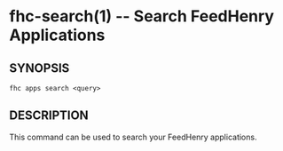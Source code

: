 fhc-search(1) -- Search FeedHenry Applications
==============================================

## SYNOPSIS

    fhc apps search <query>
    
## DESCRIPTION

This command can be used to search your FeedHenry applications.

